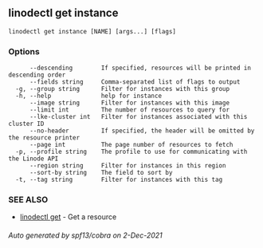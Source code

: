 ## linodectl get instance



```
linodectl get instance [NAME] [args...] [flags]
```

### Options

```
      --descending        If specified, resources will be printed in descending order
      --fields string     Comma-separated list of flags to output
  -g, --group string      Filter for instances with this group
  -h, --help              help for instance
      --image string      Filter for instances with this image
      --limit int         The number of resources to query for
      --lke-cluster int   Filter for instances associated with this cluster ID
      --no-header         If specified, the header will be omitted by the resource printer
      --page int          The page number of resources to fetch
  -p, --profile string    The profile to use for communicating with the Linode API
      --region string     Filter for instances in this region
      --sort-by string    The field to sort by
  -t, --tag string        Filter for instances with this tag
```

### SEE ALSO

* [linodectl get](linodectl_get.md)	 - Get a resource

###### Auto generated by spf13/cobra on 2-Dec-2021
